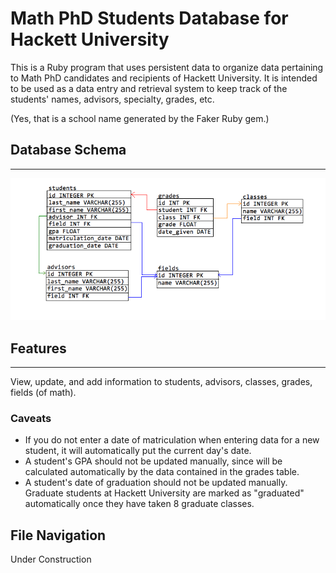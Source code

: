 # Math PhD Students Database for Hackett University

This is a Ruby program that uses persistent data to organize data pertaining to Math PhD candidates and recipients of Hackett University. It is intended to be used as a data entry and retrieval system to keep track of the students' names, advisors, specialty, grades, etc.

(Yes, that is a school name generated by the Faker Ruby gem.)

## Database Schema
---

![Database Schema](schema.png)

## Features
---

View, update, and add information to students, advisors, classes, grades, fields (of math).

### Caveats

   * If you do not enter a date of matriculation when entering data for a new student, it will automatically put the current day's date.
   * A student's GPA should not be updated manually, since will be calculated automatically by the data contained in the grades table.
   * A student's date of graduation should not be updated manually. Graduate students at Hackett University are marked as "graduated" automatically once they have taken 8 graduate classes.

## File Navigation

Under Construction